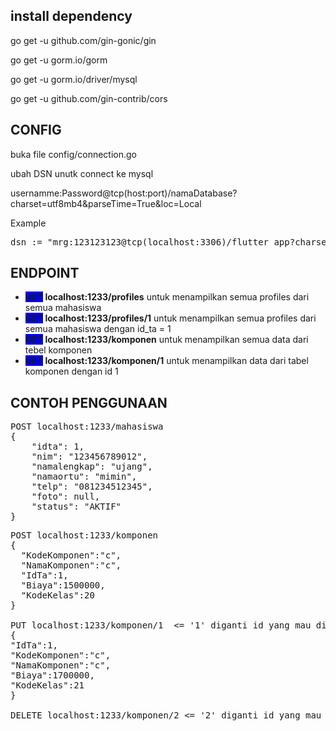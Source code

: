 <h2>install dependency</h2>
<p>go get -u github.com/gin-gonic/gin</p>
<p>go get -u gorm.io/gorm</p>
<p>go get -u gorm.io/driver/mysql</p>
<p>go get -u github.com/gin-contrib/cors</p>
<h2>CONFIG</h2>
<p>buka file config/connection.go</p>
<p>ubah DSN unutk connect ke mysql</p>
<p>usernamme:Password@tcp(host:port)/namaDatabase?charset=utf8mb4&parseTime=True&loc=Local</p>
<p>Example</p>
<pre>
dsn := "mrg:123123123@tcp(localhost:3306)/flutter_app?charset=utf8mb4&parseTime=True&loc=Local"
</pre>

<h2>ENDPOINT</h2>
<ul>
  <li><Strong><span style="background-color:blue">GET</span> localhost:1233/profiles</Strong> untuk menampilkan semua profiles dari semua mahasiswa</li>
  <li><Strong><span style="background-color:blue">GET</span> localhost:1233/profiles/1</Strong> untuk menampilkan semua profiles dari semua mahasiswa dengan id_ta = 1</li>
  <li><Strong><span style="background-color:blue">GET</span> localhost:1233/komponen</Strong> untuk menampilkan semua data dari tebel komponen</li>
  <li><Strong><span style="background-color:blue">GET</span> localhost:1233/komponen/1</Strong> untuk menampilkan data dari tabel komponen dengan id 1</li>
</ul>

<h2>CONTOH PENGGUNAAN</h2>
<pre>
POST localhost:1233/mahasiswa
{
	"idta": 1,
	"nim": "123456789012",
	"namalengkap": "ujang",
	"namaortu": "mimin",
	"telp": "081234512345",
	"foto": null,
	"status": "AKTIF"
}
</pre>

<pre>
POST localhost:1233/komponen
{
  "KodeKomponen":"c",
  "NamaKomponen":"c",
  "IdTa":1,
  "Biaya":1500000,
  "KodeKelas":20
}

PUT localhost:1233/komponen/1  <= '1' diganti id yang mau di edit
{
"IdTa":1,
"KodeKomponen":"c",
"NamaKomponen":"c",
"Biaya":1700000,
"KodeKelas":21
}

DELETE localhost:1233/komponen/2 <= '2' diganti id yang mau di edit
</pre>
